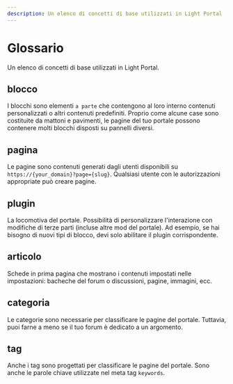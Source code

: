 ```yaml
---
description: Un elenco di concetti di base utilizzati in Light Portal
---
```


# Glossario

Un elenco di concetti di base utilizzati in Light Portal.

## blocco

I blocchi sono elementi `a parte` che contengono al loro interno contenuti personalizzati o altri contenuti predefiniti. Proprio come alcune case sono costituite da mattoni e pavimenti, le pagine del tuo portale possono contenere molti blocchi disposti su pannelli diversi.

## pagina

Le pagine sono contenuti generati dagli utenti disponibili su `https://{your_domain}?page={slug}`. Qualsiasi utente con le autorizzazioni appropriate può creare pagine.

## plugin

La locomotiva del portale. Possibilità di personalizzare l'interazione con modifiche di terze parti (incluse altre mod del portale). Ad esempio, se hai bisogno di nuovi tipi di blocco, devi solo abilitare il plugin corrispondente.

## articolo

Schede in prima pagina che mostrano i contenuti impostati nelle impostazioni: bacheche del forum o discussioni, pagine, immagini, ecc.

## categoria

Le categorie sono necessarie per classificare le pagine del portale. Tuttavia, puoi farne a meno se il tuo forum è dedicato a un argomento.

## tag

Anche i tag sono progettati per classificare le pagine del portale. Sono anche le parole chiave utilizzate nel meta tag `keywords`.
